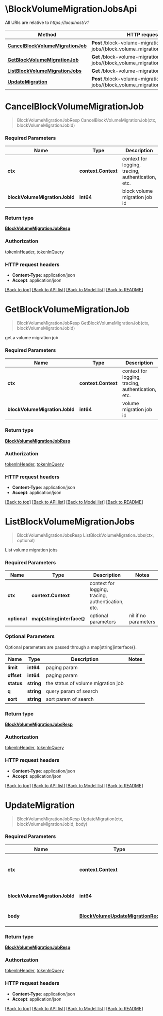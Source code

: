 # \BlockVolumeMigrationJobsApi

All URIs are relative to *https://localhost/v1*

Method | HTTP request | Description
------------- | ------------- | -------------
[**CancelBlockVolumeMigrationJob**](BlockVolumeMigrationJobsApi.md#CancelBlockVolumeMigrationJob) | **Post** /block-volume-migration-jobs/{block_volume_migration_job_id}:cancel | 
[**GetBlockVolumeMigrationJob**](BlockVolumeMigrationJobsApi.md#GetBlockVolumeMigrationJob) | **Get** /block-volume-migration-jobs/{block_volume_migration_job_id} | 
[**ListBlockVolumeMigrationJobs**](BlockVolumeMigrationJobsApi.md#ListBlockVolumeMigrationJobs) | **Get** /block-volume-migration-jobs/ | 
[**UpdateMigration**](BlockVolumeMigrationJobsApi.md#UpdateMigration) | **Post** /block-volume-migration-jobs/{block_volume_migration_job_id}:update | 


# **CancelBlockVolumeMigrationJob**
> BlockVolumeMigrationJobResp CancelBlockVolumeMigrationJob(ctx, blockVolumeMigrationJobId)


### Required Parameters

Name | Type | Description  | Notes
------------- | ------------- | ------------- | -------------
 **ctx** | **context.Context** | context for logging, tracing, authentication, etc.
  **blockVolumeMigrationJobId** | **int64**| block volume migration job id | 

### Return type

[**BlockVolumeMigrationJobResp**](BlockVolumeMigrationJobResp.md)

### Authorization

[tokenInHeader](../README.md#tokenInHeader), [tokenInQuery](../README.md#tokenInQuery)

### HTTP request headers

 - **Content-Type**: application/json
 - **Accept**: application/json

[[Back to top]](#) [[Back to API list]](../README.md#documentation-for-api-endpoints) [[Back to Model list]](../README.md#documentation-for-models) [[Back to README]](../README.md)

# **GetBlockVolumeMigrationJob**
> BlockVolumeMigrationJobResp GetBlockVolumeMigrationJob(ctx, blockVolumeMigrationJobId)


get a volume migration job

### Required Parameters

Name | Type | Description  | Notes
------------- | ------------- | ------------- | -------------
 **ctx** | **context.Context** | context for logging, tracing, authentication, etc.
  **blockVolumeMigrationJobId** | **int64**| volume migration job id | 

### Return type

[**BlockVolumeMigrationJobResp**](BlockVolumeMigrationJobResp.md)

### Authorization

[tokenInHeader](../README.md#tokenInHeader), [tokenInQuery](../README.md#tokenInQuery)

### HTTP request headers

 - **Content-Type**: application/json
 - **Accept**: application/json

[[Back to top]](#) [[Back to API list]](../README.md#documentation-for-api-endpoints) [[Back to Model list]](../README.md#documentation-for-models) [[Back to README]](../README.md)

# **ListBlockVolumeMigrationJobs**
> BlockVolumeMigrationJobsResp ListBlockVolumeMigrationJobs(ctx, optional)


List volume migration jobs

### Required Parameters

Name | Type | Description  | Notes
------------- | ------------- | ------------- | -------------
 **ctx** | **context.Context** | context for logging, tracing, authentication, etc.
 **optional** | **map[string]interface{}** | optional parameters | nil if no parameters

### Optional Parameters
Optional parameters are passed through a map[string]interface{}.

Name | Type | Description  | Notes
------------- | ------------- | ------------- | -------------
 **limit** | **int64**| paging param | 
 **offset** | **int64**| paging param | 
 **status** | **string**| the status of volume migration job | 
 **q** | **string**| query param of search | 
 **sort** | **string**| sort param of search | 

### Return type

[**BlockVolumeMigrationJobsResp**](BlockVolumeMigrationJobsResp.md)

### Authorization

[tokenInHeader](../README.md#tokenInHeader), [tokenInQuery](../README.md#tokenInQuery)

### HTTP request headers

 - **Content-Type**: application/json
 - **Accept**: application/json

[[Back to top]](#) [[Back to API list]](../README.md#documentation-for-api-endpoints) [[Back to Model list]](../README.md#documentation-for-models) [[Back to README]](../README.md)

# **UpdateMigration**
> BlockVolumeMigrationJobResp UpdateMigration(ctx, blockVolumeMigrationJobId, body)


### Required Parameters

Name | Type | Description  | Notes
------------- | ------------- | ------------- | -------------
 **ctx** | **context.Context** | context for logging, tracing, authentication, etc.
  **blockVolumeMigrationJobId** | **int64**| block volume migration job id | 
  **body** | [**BlockVolumeUpdateMigrationReq**](BlockVolumeUpdateMigrationReq.md)| volume migration udpate info | 

### Return type

[**BlockVolumeMigrationJobResp**](BlockVolumeMigrationJobResp.md)

### Authorization

[tokenInHeader](../README.md#tokenInHeader), [tokenInQuery](../README.md#tokenInQuery)

### HTTP request headers

 - **Content-Type**: application/json
 - **Accept**: application/json

[[Back to top]](#) [[Back to API list]](../README.md#documentation-for-api-endpoints) [[Back to Model list]](../README.md#documentation-for-models) [[Back to README]](../README.md)

